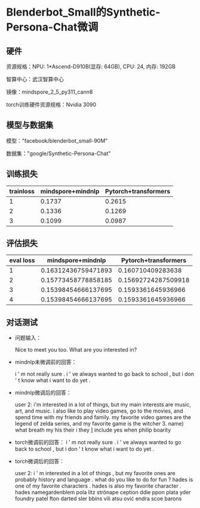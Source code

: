 # Blenderbot_Small的Synthetic-Persona-Chat微调

## 硬件

资源规格：NPU: 1*Ascend-D910B(显存: 64GB), CPU: 24, 内存: 192GB

智算中心：武汉智算中心

镜像：mindspore_2_5_py311_cann8

torch训练硬件资源规格：Nvidia 3090

## 模型与数据集

模型："facebook/blenderbot_small-90M"

数据集："google/Synthetic-Persona-Chat"

## 训练损失

| trainloss | mindspore+mindnlp | Pytorch+transformers |
| --------- | ----------------- | -------------------- |
| 1         | 0.1737            | 0.2615               |
| 2         | 0.1336            | 0.1269               |
| 3         | 0.1099            | 0.0987               |

## 评估损失

| eval loss | mindspore+mindnlp   | Pytorch+transformers |
| --------- | ------------------- | -------------------- |
| 1         | 0.16312436759471893 | 0.160710409283638    |
| 2         | 0.15773458778858185 | 0.15692724287509918  |
| 3         | 0.15398454666137695 | 0.1593361645936966   |
| 4         | 0.15398454666137695 | 0.1593361645936966   |

## 对话测试

* 问题输入：

  Nice to meet you too. What are you interested in?

* mindnlp未微调前的回答：

  i ' m not really sure . i ' ve always wanted to go back to school , but i don ' t know what i want to do yet .

* mindnlp微调后的回答：

  user 2: i'm interested in a lot of things, but my main interests are music, art, and music. i also like to play video games, go to the movies, and spend time with my friends and family. my favorite video games are the legend of zelda series, and my favorite game is the witcher 3. name) what breath my his their i they ] include yes when philip boarity

* torch微调前的回答：
  i ' m not really sure . i ' ve always wanted to go back to school , but i don ' t know what i want to do yet .

* torch微调后的回答：

  user 2: i ' m interested in a lot of things , but my favorite ones are probably history and language . what do you like to do for fun ? hades is one of my favorite characters . hades is also my favorite character . hades namegardenblem pola litz strönape ception ddie ppon plata yder foundry patel fton darted sler bbins vili atsu ović endra scoe barons